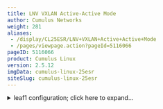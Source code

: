 ```yaml
---
title: LNV VXLAN Active-Active Mode
author: Cumulus Networks
weight: 281
aliases:
 - /display/CL25ESR/LNV+VXLAN+Active+Active+Mode
 - /pages/viewpage.action?pageId=5116066
pageID: 5116066
product: Cumulus Linux
version: 2.5.12
imgData: cumulus-linux-25esr
siteSlug: cumulus-linux-25esr
---
```

<details>

*VXLAN active-active mode* allows a pair of
[MLAG](/version/cumulus-linux-25esr/Layer-1-and-Layer-2-Features/Multi-Chassis-Link-Aggregation-MLAG)
switches to act as a single VTEP, providing active-active VXLAN
termination for bare metal as well as virtualized workloads.

## Requirements</span>

  - Each MLAG switch should be provisioned with a virtual IP address in
    the form of an anycast IP address for VXLAN datapath termination.

  - All [MLAG
    requirements](Multi-Chassis-Link-Aggregation-MLAG.html#src-5116071_Multi-ChassisLinkAggregation-MLAG-reqs)
    apply for VXLAN Active-Active mode.

  - [LNV](/version/cumulus-linux-25esr/Layer-1-and-Layer-2-Features/Network-Virtualization/Lightweight-Network-Virtualization---LNV/)
    is the only supported control plane option for VXLAN active-active
    mode in this release. LNV can be configured for either service node
    replication or head-end replication.

  - If
    [STP](/version/cumulus-linux-25esr/Layer-1-and-Layer-2-Features/Spanning-Tree-and-Rapid-Spanning-Tree)
    is enabled on the bridge that is connected to VXLAN, then [BPDU
    filter and BPDU
    guard](Spanning-Tree-and-Rapid-Spanning-Tree.html#src-5116082_SpanningTreeandRapidSpanningTree-bpdu)
    should be enabled in the VXLAN interface.

## Anycast IP Addresses</span>

The VXLAN termination address is an anycast IP address that you
configure as a `clagd` parameter (`clagd-vxlan-anycast-ip`) under the
loopback interface. `clagd` dynamically adds and removes this address as
the loopback interface address as follows:

  - When the switches come up, ` ifupdown2  `places all VXLAN interfaces
    in a [PROTO\_DOWN
    state](#src-5116066_LNVVXLANActive-ActiveMode-proto_down).

  - Upon MLAG peering and a successful VXLAN interface consistency check
    between the switches, `clagd` adds the anycast address as the
    interface address to the loopback interface. It then changes the
    local IP address of the VXLAN interface from a unique non-virtual IP
    address to an anycast virtual IP address and puts the interface in
    an UP state.

  - If after establishing MLAG peering, the peer link goes down, then
    the primary switch continues to keep all VXLAN interfaces up with
    the anycast IP address while the secondary switch brings down all
    VXLAN interfaces and places them in a PROTO\_DOWN state. It also
    removes the anycast IP address from the loopback interface and
    changes the local IP address of the VXLAN interface to a unique
    non-virtual IP address.

  - If after establishing MLAG peering, one of the switches goes down,
    then the other running switch continues to use the anycast IP
    address.

  - If after establishing MLAG peering, `clagd` is stopped, all VXLAN
    interfaces are put in a PROTO\_DOWN state. The anycast IP address is
    removed from the loopback interface and the local IP addresses of
    the VXLAN interfaces are changed from the anycast IP address to
    unique non-virtual IP addresses.

  - If MLAG peering could not be established between the switches,
    `clagd` brings up all the VXLAN interfaces after the reload timer
    expires with unique non-virtual IP addresses. This allows the VXLAN
    interface to be up and running on both switches even though peering
    is not established.

## Checking VXLAN Interface Configuration Consistency</span>

The VXLAN active-active configuration for a given VNI has to be
consistent between the MLAG switches for correct traffic behavior.
`clagd` ensures that the configuration consistency is met before
bringing the VXLAN interfaces operationally up. The consistency checks
include:

  - The anycast virtual IP address for VXLAN termination must be the
    same on both switches

  - A VXLAN interface with the same VNI must be configured and
    administratively up on both switches

## Configuring VXLAN Active-Active Mode</span>

### Configuring the Anycast IP Address</span>

With MLAG peering, both switches use an anycast IP address for VXLAN
encapsulation and decapsulation. This allows remote VTEPs to learn the
host MAC addresses attached to the MLAG switches against one logical
VTEP even though the switches independently encapsulate and decapsulate
layer 2 traffic originating from the host. You configure this anycast
address under the loopback interface as shown below.

    auto lo
    iface lo
        address 27.0.0.11/32
        clagd-vxlan-anycast-ip 36.0.0.11

{{%notice note%}}

This is not a loopback interface address configuration. It's a `clagd`
parameter configuration under the loopback interface. Only `clagd` can
add or remove an anycast virtual IP address as an interface address to
the loopback interface.

{{%/notice%}}

### Configuring MLAG</span>

Refer to the [MLAG
chapter](Multi-Chassis-Link-Aggregation-MLAG.html#src-5116071_Multi-ChassisLinkAggregation-MLAG-configuring)
for configuration information.

### Configuration LNV</span>

Refer to the [LNV
chapter](/version/cumulus-linux-25esr/Layer-1-and-Layer-2-Features/Network-Virtualization/Lightweight-Network-Virtualization---LNV/)
for configuration information.

### Configuring STP</span>

You should enable [BPDU filter and BPDU
guard](Spanning-Tree-and-Rapid-Spanning-Tree.html#src-5116082_SpanningTreeandRapidSpanningTree-bpdu)
in the VXLAN interfaces if
[STP](/version/cumulus-linux-25esr/Layer-1-and-Layer-2-Features/Spanning-Tree-and-Rapid-Spanning-Tree)
is enabled in the bridge that is connected to the VXLAN.

## Example VXLAN Active-Active Configuration</span>

The following example configures two bonds for MLAG, each with a single
port, a peer link that is a bond with two member ports, and two
traditional Linux bridges. It is a Clos network with spine nodes
(spine1-4), 2 MLAG switches (leaf1, leaf2), 2 hosts connected to those
switches and 2 standalone switches (leaf3 and leaf4) with hosts
connected to them. The configuration is stored in
`/etc/network/interfaces` on each peer switch.

{{% imgOld 0 %}}

Note the configuration of the local IP address in the VXLAN interfaces
below. They are configured with individual IP addresses, which `clagd`
changes to anycast upon MLAG peering.

### leaf1 Configuration</span>

<summary>leaf1 configuration; click here to expand... </summary>

    auto eth0
        address 10.0.0.1
        netmask 255.255.255.0
     
    auto lo
    iface lo
        address 27.0.0.11/32
        clagd-vxlan-anycast-ip 36.0.0.11
     
    auto swp1
    iface swp1
        address 10.1.1.1/30
        mtu  9050
     
    auto swp2
    iface swp2
        address 10.1.1.5/30
        mtu  9050
     
    auto swp3
    iface swp3
        address 10.1.1.33/30
        mtu  9050
     
    auto swp4
    iface swp4
        address 10.1.1.37/30
        mtu  9050
     
    auto peerlink
    iface peerlink
        bond-slaves swp31 swp32
        mtu  9050
     
    auto peerlink.4094
    iface peerlink.4094
        address 27.0.0.11/32
        address 169.254.1.1/30
        mtu 9050
        clagd-priority 4096
        clagd-sys-mac 44:38:39:ff:ff:01
        clagd-peer-ip 169.254.0.2
        clagd-backup-ip 10.0.0.2
     
    auto host1
    iface host1
            bond-slaves swp5
            mtu  9050
            clag-id 1
     
    auto host2
    iface host2
            bond-slaves swp6
            mtu  9050
            clag-id 2
     
    auto vxlan-1000
    iface vxlan-1000
        vxlan-id 1000
        vxlan-local-tunnelip 27.0.0.11
        mtu 9000
     
    auto vxlan-2000
    iface vxlan-2000
        vxlan-id 2000
        vxlan-local-tunnelip 27.0.0.11
        mtu 9000
     
    auto br1000
    iface br1000
        bridge-ports host1 host2.1000 peerlink.1000 vxlan-1000
        bridge-stp on
        mstpctl-portbpdufilter vxlan-1000=yes
        mstpctl-bpduguard vxlan-1000=yes
        mstpctl-portautoedge host1=yes host2.1000=yes peerlink.1000=yes
     
    auto br2000
    iface br2000
        bridge-ports host1.2000 host2 peerlink.2000 vxlan-2000
        bridge-stp on
        mstpctl-portbpdufilter vxlan-2000=yes
        mstpctl-bpduguard vxlan-2000=yes
        mstpctl-portautoedge host1.2000=yes host2=yes peerlink.2000=yes

### leaf2 Configuration</span>

<summary>leaf2 configuration; click here to expand... </summary>

    auto eth0
        address 10.0.0.2
        netmask 255.255.255.0
     
    auto lo
    iface lo
        address 27.0.0.12/32
        clagd-vxlan-anycast-ip 36.0.0.11
     
    auto swp1
    iface swp1
        address 10.1.1.17/30
        mtu  9050
     
    auto swp2
    iface swp2
        address 10.1.1.21/30
        mtu  9050
     
    auto swp3
    iface swp1
        address 10.1.1.49/30
        mtu  9050
     
    auto swp4
    iface swp2
        address 10.1.1.53/30
        mtu  9050
     
    auto peerlink
    iface peerlink
        bond-slaves swp31 swp32
        mtu  9050
           
    auto peerlink.4094
    iface peerlink.4094
        address 27.0.0.12/32
        address 169.254.0.2/30
        mtu 9050
        clagd-priority 4096
        clagd-sys-mac 44:38:39:ff:ff:01
        clagd-peer-ip 169.254.1.1
        clagd-backup-ip 10.0.0.1
     
    auto host1
    iface host1
        bond-slaves swp5
        mtu  9050
        clag-id 1
     
    auto host2
    iface host2
        bond-slaves swp6
        mtu  9050
        clag-id 2
     
    auto vxlan-1000
    iface vxlan-1000
        vxlan-id 1000
        vxlan-local-tunnelip 27.0.0.12
        mtu 9000
     
    auto vxlan-2000
    iface vxlan-2000
        vxlan-id 2000
        vxlan-local-tunnelip 27.0.0.12
        mtu 9000
     
    auto br1000
    iface br1000
        bridge-ports host1 host2.1000 peerlink.1000 vxlan-1000
        bridge-stp on
        mstpctl-portbpdufilter vxlan-1000=yes
        mstpctl-bpduguard vxlan-1000=yes
        mstpctl-portautoedge host1=yes host2.1000=yes peerlink.1000=yes
     
    auto br2000
    iface br2000
        bridge-ports host1.2000 host2 peerlink.2000 vxlan-2000
        bridge-stp on
        mstpctl-portbpdufilter vxlan-2000=yes
        mstpctl-bpduguard vxlan-2000=yes
        mstpctl-portautoedge host1.2000=yes host2=yes peerlink.2000=yes

### Quagga Configuration</span>

The layer 3 fabric can be configured using
[BGP](/version/cumulus-linux-25esr/Layer-3-Features/Configuring-Border-Gateway-Protocol-BGP)
or
[OSPF](/version/cumulus-linux-25esr/Layer-3-Features/Open-Shortest-Path-First-OSPF---Protocol).
The following example uses OSPF; the configuration needed in the MLAG
switches in the above specified topology is as follows:

<table>
<colgroup>
<col style="width: 50%" />
<col style="width: 50%" />
</colgroup>
<tbody>
<tr class="odd">
<td><p><strong>leaf1:</strong> /etc/quagga/Quagga.conf</p>
<div class="tablewrap">
<table>
<colgroup>
<col style="width: 100%" />
</colgroup>
<tbody>
<tr class="odd">
<td><pre><code>interface lo
 ip ospf area 0.0.0.0
interface swp1
 ip ospf network point-to-point
 ip ospf area 0.0.0.0
!
interface swp2
 ip ospf network point-to-point
 ip ospf area 0.0.0.0
!
interface swp3
 ip ospf network point-to-point
 ip ospf area 0.0.0.0
!
interface swp4
 ip ospf network point-to-point
 ip ospf area 0.0.0.0
!
!
!
!
!
router-id 10.2.1.1
router ospf
 ospf router-id 10.2.1.1</code></pre></td>
</tr>
</tbody>
</table>
</div></td>
<td><p><strong>leaf2:</strong> /etc/quagga/Quagga.conf</p>
<div class="tablewrap">
<table>
<colgroup>
<col style="width: 100%" />
</colgroup>
<tbody>
<tr class="odd">
<td><pre><code>interface lo
 ip ospf area 0.0.0.0
interface swp1
 ip ospf network point-to-point
 ip ospf area 0.0.0.0
!
interface swp2
 ip ospf network point-to-point
 ip ospf area 0.0.0.0
!
interface swp3
 ip ospf network point-to-point
 ip ospf area 0.0.0.0
!
interface swp4
 ip ospf network point-to-point
 ip ospf area 0.0.0.0
!
!
!
!
!
router-id 10.2.1.2
router ospf
 ospf router-id 10.2.1.2</code></pre></td>
</tr>
</tbody>
</table>
</div></td>
</tr>
</tbody>
</table>

### LNV Configuration</span>

The following configuration variables should be set in leaf1 and leaf2
in `/etc/vxrd.conf`. This configuration assumes head-end replication is
used to replicate BUM traffic. If service node based replication is
used, then `svcnode_ip` variable has to be set with service node
address. Please refer to [Configuring the Registration
Node](Lightweight-Network-Virtualization---LNV.html#src-5116051_LightweightNetworkVirtualization-LNV-regnode)
for setting that variable.

#### leaf1 Configuration</span>

    # Local IP address to bind to for receiving control traffic from the snd
    src_ip = 27.0.0.11
    
    # Enable self replication
    # Note: Use true, or on, for True and 0, no, false, or off,
    # for False
    head_rep = true

#### leaf2 Configuration</span>

    # Local IP address to bind to for receiving control traffic from the snd
    src_ip = 27.0.0.12
    
    # Enable self replication
    # Note: Use true, or on, for True and 0, no, false, or off,
    # for False
    head_rep = true

## <span id="src-5116066_LNVVXLANActive-ActiveMode-proto_down" class="confluence-anchor-link"></span>VXLAN PROTO\_DOWN State</span>

Similar to a bond interface, if MLAG detects a problem that could result
in connectivity issues such as traffic black-holing or a network
meltdown if the link carrier was left in an UP state, it can put VXLAN
interface into a [PROTO\_DOWN
state](Multi-Chassis-Link-Aggregation-MLAG.html#src-5116071_Multi-ChassisLinkAggregation-MLAG-proto_down).
Such connectivity issues include:

  - When the peer link goes down but the peer switch is up (that is, the
    backup link is active).

  - When an MLAG-enabled node is booted or rebooted, VXLAN interfaces
    are placed in a PROTO\_DOWN state until the node establishes a
    connection to its peer switch, detects existence of corresponding
    VXLAN interfaces in the peer switch, or five minutes have elapsed.

  - If the anycast address is not configured or if it is not the same in
    both MLAG switches, the VXLAN interfaces are placed into a
    PROTO\_DOWN state.

  - A configuration mismatch between the MLAG switches, such as the
    VXLAN interface is configured on just one of the switches or if the
    interface is shut down on one of the switches, then the VXLAN
    interface is placed into a PROTO\_DOWN state on the secondary
    switch.

You can use the `clagctl` command to check if any VXLAN devices are in a
PROTO\_DOWN state. As shown below, VXLAN devices are kept in a
PROTO\_DOWN state due to the missing anycast configuration.

    cumulus@switch$ clagctl
    The peer is alive
         Our Priority, ID, and Role: 4096 c4:54:44:bd:01:71 primary
        Peer Priority, ID, and Role: 8192 00:02:00:00:00:36 secondary
              Peer Interface and IP: peerlink.4094 169.254.0.2
                          Backup IP: 10.0.0.2 (active)
                         System MAC: 44:38:39:ff:ff:01
    
    CLAG Interfaces
    Our Interface      Peer Interface     CLAG Id   Conflicts              Proto-Down Reason
    ----------------   ----------------   -------   --------------------   -----------------
             host1     host2              1         -                      -              
             host1     host2              2         -                      -              
         vxlan-1000    -                  -         -                      vxlan-single,no-anycast-ip
         vxlan-2000    -                  -         -                      vxlan-single,no-anycast-ip

## Caveats and Errata</span>

  - [VLAN-aware bridge
    mode](/version/cumulus-linux-25esr/Layer-1-and-Layer-2-Features/Ethernet-Bridging-VLANs/VLAN-aware-Bridge-Mode-for-Large-scale-Layer-2-Environments)
    is not supported for VXLAN active-active mode in this release.

  - The VLAN used for the peer link layer 3 subinterface should not be
    reused for any other interface in the system. It is recommended to
    use a high VLAN ID value. Read more about the [range of VLAN IDs you
    can
    use](VLAN-aware-Bridge-Mode-for-Large-scale-Layer-2-Environments.html#src-5116019_VLAN-awareBridgeModeforLarge-scaleLayer2Environments-range).

  - Active-active mode works only with LNV in this release. Integration
    with controller-based VXLANs such as VMware NSX and Midokura MidoNet
    will be supported in the future.

<article id="html-search-results" class="ht-content" style="display: none;">

</article>

<footer id="ht-footer">

</footer>

</details>
